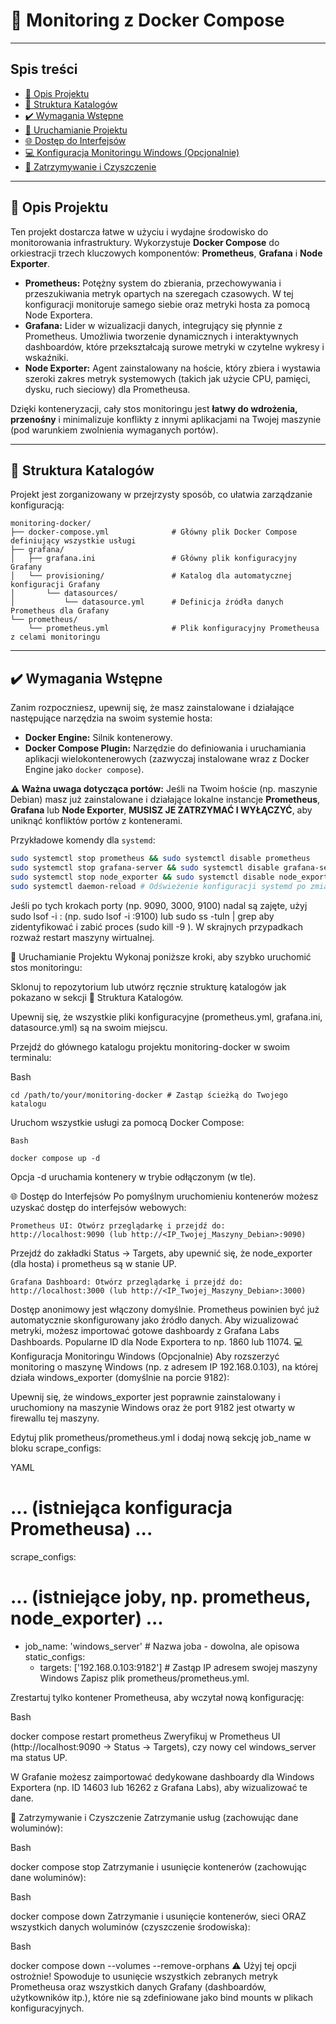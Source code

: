 # 🚀 Monitoring z Docker Compose

---

## Spis treści
* [🌟 Opis Projektu](#-opis-projektu)
* [📂 Struktura Katalogów](#-struktura-katalogów)
* [✔️ Wymagania Wstępne](#️-wymagania-wstępne)
* [🚀 Uruchamianie Projektu](#-uruchamianie-projektu)
* [🌐 Dostęp do Interfejsów](#-dostęp-do-interfejsów)
* [💻 Konfiguracja Monitoringu Windows (Opcjonalnie)](#-konfiguracja-monitoringu-windows-opcjonalnie)
* [🧹 Zatrzymywanie i Czyszczenie](#-zatrzymywanie-i-czyszczenie)

---

## 🌟 Opis Projektu

Ten projekt dostarcza łatwe w użyciu i wydajne środowisko do monitorowania infrastruktury. Wykorzystuje **Docker Compose** do orkiestracji trzech kluczowych komponentów: **Prometheus**, **Grafana** i **Node Exporter**.

* **Prometheus:** Potężny system do zbierania, przechowywania i przeszukiwania metryk opartych na szeregach czasowych. W tej konfiguracji monitoruje samego siebie oraz metryki hosta za pomocą Node Exportera.
* **Grafana:** Lider w wizualizacji danych, integrujący się płynnie z Prometheus. Umożliwia tworzenie dynamicznych i interaktywnych dashboardów, które przekształcają surowe metryki w czytelne wykresy i wskaźniki.
* **Node Exporter:** Agent zainstalowany na hoście, który zbiera i wystawia szeroki zakres metryk systemowych (takich jak użycie CPU, pamięci, dysku, ruch sieciowy) dla Prometheusa.

Dzięki konteneryzacji, cały stos monitoringu jest **łatwy do wdrożenia, przenośny** i minimalizuje konflikty z innymi aplikacjami na Twojej maszynie (pod warunkiem zwolnienia wymaganych portów).

---

## 📂 Struktura Katalogów

Projekt jest zorganizowany w przejrzysty sposób, co ułatwia zarządzanie konfiguracją:
```
monitoring-docker/
├── docker-compose.yml              # Główny plik Docker Compose definiujący wszystkie usługi
├── grafana/
│   ├── grafana.ini                 # Główny plik konfiguracyjny Grafany
│   └── provisioning/               # Katalog dla automatycznej konfiguracji Grafany
│       └── datasources/
│           └── datasource.yml      # Definicja źródła danych Prometheus dla Grafany
└── prometheus/
	└── prometheus.yml              # Plik konfiguracyjny Prometheusa z celami monitoringu
```
---

## ✔️ Wymagania Wstępne

Zanim rozpoczniesz, upewnij się, że masz zainstalowane i działające następujące narzędzia na swoim systemie hosta:

* **Docker Engine:** Silnik kontenerowy.
* **Docker Compose Plugin:** Narzędzie do definiowania i uruchamiania aplikacji wielokontenerowych (zazwyczaj instalowane wraz z Docker Engine jako `docker compose`).

**⚠️ Ważna uwaga dotycząca portów:**
Jeśli na Twoim hoście (np. maszynie Debian) masz już zainstalowane i działające lokalne instancje **Prometheus**, **Grafana** lub **Node Exporter**, **MUSISZ JE ZATRZYMAĆ I WYŁĄCZYĆ**, aby uniknąć konfliktów portów z kontenerami.

Przykładowe komendy dla `systemd`:

```bash
sudo systemctl stop prometheus && sudo systemctl disable prometheus
sudo systemctl stop grafana-server && sudo systemctl disable grafana-server
sudo systemctl stop node_exporter && sudo systemctl disable node_exporter
sudo systemctl daemon-reload # Odświeżenie konfiguracji systemd po zmianach
```

Jeśli po tych krokach porty (np. 9090, 3000, 9100) nadal są zajęte, użyj sudo lsof -i :<PORT> (np. sudo lsof -i :9100) lub sudo ss -tuln | grep <PORT> aby zidentyfikować i zabić proces (sudo kill -9 <PID>). W skrajnych przypadkach rozważ restart maszyny wirtualnej.

🚀 Uruchamianie Projektu
Wykonaj poniższe kroki, aby szybko uruchomić stos monitoringu:

Sklonuj to repozytorium lub utwórz ręcznie strukturę katalogów jak pokazano w sekcji 📂 Struktura Katalogów.

Upewnij się, że wszystkie pliki konfiguracyjne (prometheus.yml, grafana.ini, datasource.yml) są na swoim miejscu.

Przejdź do głównego katalogu projektu monitoring-docker w swoim terminalu:

Bash
```
cd /path/to/your/monitoring-docker # Zastąp ścieżką do Twojego katalogu
```
Uruchom wszystkie usługi za pomocą Docker Compose:
```
Bash

docker compose up -d
```
Opcja -d uruchamia kontenery w trybie odłączonym (w tle).

🌐 Dostęp do Interfejsów
Po pomyślnym uruchomieniu kontenerów możesz uzyskać dostęp do interfejsów webowych:
```
Prometheus UI: Otwórz przeglądarkę i przejdź do:
http://localhost:9090 (lub http://<IP_Twojej_Maszyny_Debian>:9090)
```
Przejdź do zakładki Status -> Targets, aby upewnić się, że node_exporter (dla hosta) i prometheus są w stanie UP.

```
Grafana Dashboard: Otwórz przeglądarkę i przejdź do:
http://localhost:3000 (lub http://<IP_Twojej_Maszyny_Debian>:3000)
```

Dostęp anonimowy jest włączony domyślnie. Prometheus powinien być już automatycznie skonfigurowany jako źródło danych.
Aby wizualizować metryki, możesz importować gotowe dashboardy z Grafana Labs Dashboards. Popularne ID dla Node Exportera to np. 1860 lub 11074.
💻 Konfiguracja Monitoringu Windows (Opcjonalnie)
Aby rozszerzyć monitoring o maszynę Windows (np. z adresem IP 192.168.0.103), na której działa windows_exporter (domyślnie na porcie 9182):

Upewnij się, że windows_exporter jest poprawnie zainstalowany i uruchomiony na maszynie Windows oraz że port 9182 jest otwarty w firewallu tej maszyny.

Edytuj plik prometheus/prometheus.yml i dodaj nową sekcję job_name w bloku scrape_configs:

YAML

# ... (istniejąca konfiguracja Prometheusa) ...

scrape_configs:
  # ... (istniejące joby, np. prometheus, node_exporter) ...

  - job_name: 'windows_server' # Nazwa joba - dowolna, ale opisowa
    static_configs:
      - targets: ['192.168.0.103:9182'] # Zastąp IP adresem swojej maszyny Windows
Zapisz plik prometheus/prometheus.yml.

Zrestartuj tylko kontener Prometheusa, aby wczytał nową konfigurację:

Bash

docker compose restart prometheus
Zweryfikuj w Prometheus UI (http://localhost:9090 -> Status -> Targets), czy nowy cel windows_server ma status UP.

W Grafanie możesz zaimportować dedykowane dashboardy dla Windows Exportera (np. ID 14603 lub 16262 z Grafana Labs), aby wizualizować te dane.

🧹 Zatrzymywanie i Czyszczenie
Zatrzymanie usług (zachowując dane woluminów):

Bash

docker compose stop
Zatrzymanie i usunięcie kontenerów (zachowując dane woluminów):

Bash

docker compose down
Zatrzymanie i usunięcie kontenerów, sieci ORAZ wszystkich danych woluminów (czyszczenie środowiska):

Bash

docker compose down --volumes --remove-orphans
⚠️ Użyj tej opcji ostrożnie! Spowoduje to usunięcie wszystkich zebranych metryk Prometheusa oraz wszystkich danych Grafany (dashboardów, użytkowników itp.), które nie są zdefiniowane jako bind mounts w plikach konfiguracyjnych.